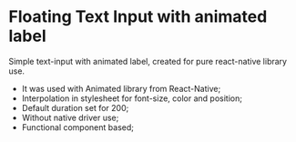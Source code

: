 # Floating Text Input with animated label

Simple text-input with animated label, created for pure react-native library use.

- It was used with Animated library from React-Native;
- Interpolation in stylesheet for font-size, color and position;
- Default duration set for 200;
- Without native driver use;
- Functional component based;
